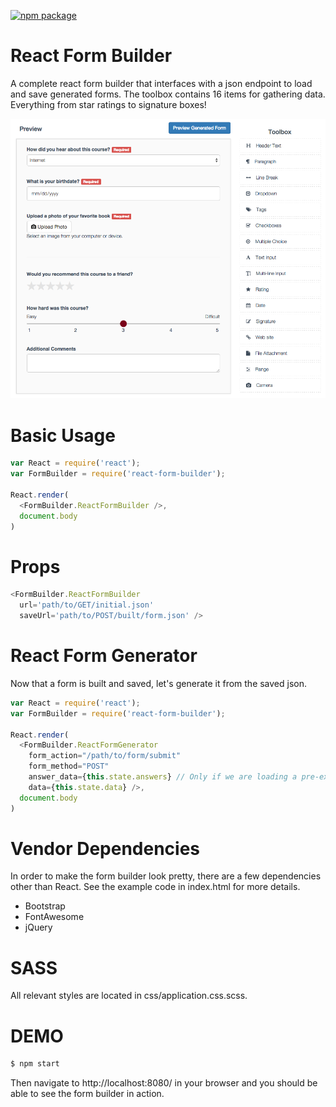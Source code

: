 [![npm package](https://img.shields.io/badge/npm-0.0.1orange.svg?style=flat-square)](https://www.npmjs.com/package/react-form-builder)

# React Form Builder
A complete react form builder that interfaces with a json endpoint to load and save generated forms.  The toolbox contains 16 items for gathering data.  Everything from star ratings to signature boxes!

![](screenshot.png)

# Basic Usage

```javascript
var React = require('react');
var FormBuilder = require('react-form-builder');

React.render(
  <FormBuilder.ReactFormBuilder />,
  document.body
)
```

# Props

```javascript
<FormBuilder.ReactFormBuilder 
  url='path/to/GET/initial.json'
  saveUrl='path/to/POST/built/form.json' />
```

# React Form Generator
Now that a form is built and saved, let's generate it from the saved json.

```javascript
var React = require('react');
var FormBuilder = require('react-form-builder');

React.render(
  <FormBuilder.ReactFormGenerator
    form_action="/path/to/form/submit"
    form_method="POST"
    answer_data={this.state.answers} // Only if we are loading a pre-existing form.
    data={this.state.data} />,
  document.body
)
```


# Vendor Dependencies
In order to make the form builder look pretty, there are a few dependencies other than React.  See the example code in index.html for more details.

- Bootstrap
- FontAwesome
- jQuery

# SASS
All relevant styles are located in css/application.css.scss.

# DEMO
```bash
$ npm start
```
Then navigate to http://localhost:8080/ in your browser and you should be able to see the form builder in action.
